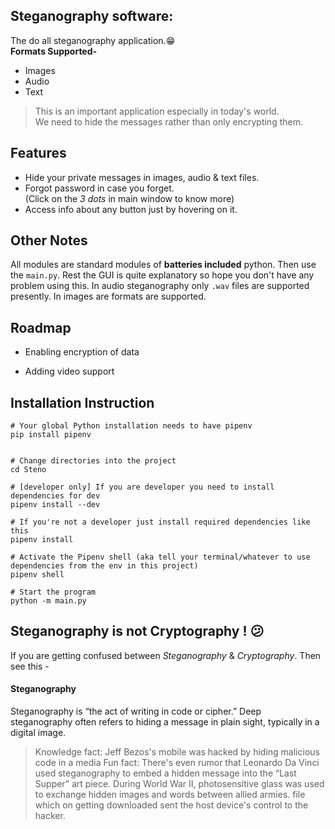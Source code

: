 
## Steganography software:

The do all steganography application.:grin:<br>
**Formats Supported-**

- Images
- Audio
- Text

>This is an important application especially in today's world.<br>
> We need to hide the messages rather than only encrypting them.

## Features

- Hide your private messages in images, audio & text files.
- Forgot password in case you forget. <br>
(Click on the _3 dots_ in main window to know more)
- Access info about any button just by hovering on it.

## Other Notes

All modules are standard modules of **batteries included** python. Then use the `main.py`.
Rest the GUI is quite explanatory so hope you don't have any problem using this.
In audio steganography only `.wav` files are supported presently. In images are formats are supported.

## Roadmap

- Enabling encryption of data

- Adding video support

## Installation Instruction

```
# Your global Python installation needs to have pipenv
pip install pipenv


# Change directories into the project
cd Steno

# [developer only] If you are developer you need to install dependencies for dev
pipenv install --dev

# If you're not a developer just install required dependencies like this
pipenv install

# Activate the Pipenv shell (aka tell your terminal/whatever to use dependencies from the env in this project)
pipenv shell

# Start the program
python -m main.py
```

## Steganography is not Cryptography ! :confused:

If you are getting confused between _Steganography_ & _Cryptography_. Then see this -

#### Steganography
Steganography is “the act of writing in code or cipher.” Deep steganography often refers to hiding a message in plain sight, typically in a digital image.

>Knowledge fact: Jeff Bezos's mobile was hacked by hiding malicious code in a media
>Fun fact: There's even rumor that Leonardo Da Vinci used steganography to embed a hidden message into the “Last Supper” art piece. During World War II, photosensitive glass was used to exchange hidden images and words between allied armies.
>file which on getting downloaded sent the host device's control to the hacker.

